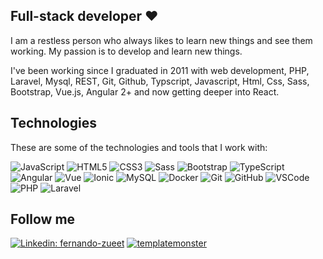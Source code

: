 ## Full-stack developer ❤️

I am a restless person who always likes to learn new things and see them working. My passion is to develop and learn new things.

I've been working since I graduated in 2011 with web development, PHP, Laravel, Mysql, REST, Git, Github, Typscript, Javascript, Html, Css, Sass, Bootstrap, Vue.js, Angular 2+ and now getting deeper into React. 

## Technologies

These are some of the technologies and tools that I work with:

![JavaScript](https://img.shields.io/badge/-JavaScript-black?style=flat-square&logo=javascript)
![HTML5](https://img.shields.io/badge/-HTML5-E34F26?style=flat-square&logo=html5&logoColor=white)
![CSS3](https://img.shields.io/badge/-CSS3-1572B6?style=flat-square&logo=css3)
![Sass](https://img.shields.io/badge/-Sass-CC6699?style=flat-square&logo=sass&logoColor=white)
![Bootstrap](https://img.shields.io/badge/-Bootstrap-563D7C?style=flat-square&logo=bootstrap)
![TypeScript](https://img.shields.io/badge/-TypeScript-007ACC?style=flat-square&logo=typescript)
![Angular](https://img.shields.io/badge/-Angular-DD0031?style=flat-square&logo=angular)
![Vue](https://img.shields.io/static/v1?label=&message=Vue&color=#4FC08D&flat-square&logo=vue.js)
![Ionic](https://img.shields.io/badge/-Ionic-3880FF?style=flat-square&logo=ionic&logoColor=white)
![MySQL](https://img.shields.io/badge/-MySQL-4479A1?style=flat-square&logo=mysql&logoColor=white)
![Docker](https://img.shields.io/badge/-Docker-2496ED?style=flat-square&logo=docker&logoColor=white)
![Git](https://img.shields.io/badge/-Git-black?style=flat-square&logo=git)
![GitHub](https://img.shields.io/badge/-GitHub-181717?style=flat-square&logo=github)
![VSCode](https://img.shields.io/badge/-VSCode-007ACC?style=flat-square&logo=visual-studio-code&logoColor=white)
![PHP](https://img.shields.io/static/v1?label=&message=PHP&color=black&flat-square&logo=)
![Laravel](https://img.shields.io/static/v1?label=&message=Laravel&color=black&flat-square&logo=)

## Follow me

[![Linkedin: fernando-zueet](https://img.shields.io/badge/-Linkedin-blue?style=flat-square&logo=Linkedin&logoColor=white&link=https://www.linkedin.com/in/fernando-zueet-83623025/)](https://www.linkedin.com/in/fernando-zueet-83623025/)
[![templatemonster](https://img.shields.io/static/v1?label=&message=Template%20Monster&color=red&link=https://www.templatemonster.com/authors/fzthemes/)](https://www.templatemonster.com/authors/fzthemes/)

